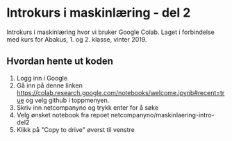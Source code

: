 # Introkurs i maskinlæring - del 2
Introkurs i maskinlæring hvor vi bruker Google Colab. Laget i forbindelse med kurs for Abakus, 1. og 2. klasse, vinter 2019.

## Hvordan hente ut koden

1. Logg inn i Google
2. Gå inn på denne linken https://colab.research.google.com/notebooks/welcome.ipynb#recent=true og velg github i toppmenyen.
3. Skriv inn netcompanyno og trykk enter for å søke
4. Velg ønsket notebook fra repoet netcompanyno/maskinlaering-intro-del2
5. Klikk på "Copy to drive" øverst til venstre
